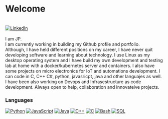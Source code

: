 <h1>Welcome</h1><br>
<a href="https://www.linkedin.com/in/juanpablojadue"><img src="https://img.shields.io/badge/LinkedIn-blue?style=flat-square&logo=linkedin" alt="LinkedIn"><br></a>
<br>
I am JP.<br>
I am currently working in building my Github profile and portfolio.<br>
Although, I have held different positions on my career, I have never quit developing software and learning about technology. 
I use Linux as my desktop operating system and I have build my own development and testing lab at home with a docker/kubernetes server and containers. 
I also have some projects on micro electronics for IoT and automations development.
I can code in C, C++ C#, python, javasricpt, java and other languajes as well. I have been also working on Devops and Infrasestructure as code development.
Always open to help, collaboration and innovateive projects.

### Languages
[![Python](https://img.shields.io/badge/python-black?style=for-the-badge&logo=python)](https://github.com/jpbrain)
[![JavaScript](https://img.shields.io/badge/javascript-black?style=for-the-badge&logo=javascript)](https://github.com/jpbrain)
[![Java](https://img.shields.io/badge/java-black?style=for-the-badge&logo=openjdk)](https://github.com/jpbrain)
[![C++](https://img.shields.io/badge/c++-black?style=for-the-badge&logo=cplusplus)](https://github.com/jpbrain)
[![C](https://img.shields.io/badge/c-black?style=for-the-badge&logo=c)](https://github.com/jpbrain)
[![Bash](https://img.shields.io/badge/bash-black?style=for-the-badge&logo=gnu-bash&logoColor=white)](https://github.com/jpbrain)
[![SQL](https://img.shields.io/badge/sql-black?style=for-the-badge&logo=mysql)](https://github.com/jpbrain)
